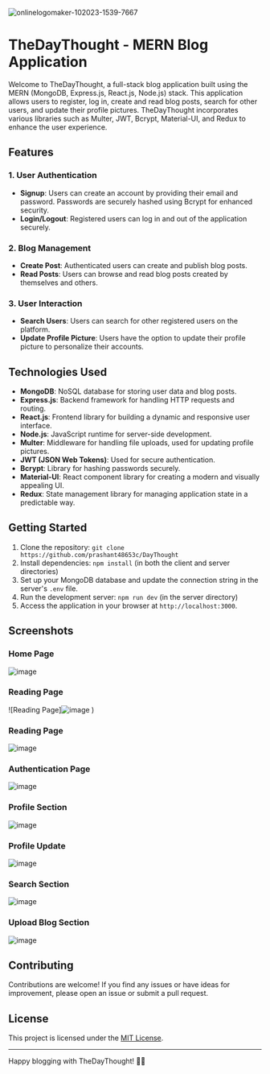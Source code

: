 
![onlinelogomaker-102023-1539-7667](https://github.com/prashant48653c/DayThought/assets/125622593/7314877f-ce06-4ffb-821f-2723d90e1973)
# TheDayThought - MERN Blog Application


Welcome to TheDayThought, a full-stack blog application built using the MERN (MongoDB, Express.js, React.js, Node.js) stack. This application allows users to register, log in, create and read blog posts, search for other users, and update their profile pictures. TheDayThought incorporates various libraries such as Multer, JWT, Bcrypt, Material-UI, and Redux to enhance the user experience.

## Features

### 1. User Authentication

- **Signup**: Users can create an account by providing their email and password. Passwords are securely hashed using Bcrypt for enhanced security.
- **Login/Logout**: Registered users can log in and out of the application securely.

### 2. Blog Management

- **Create Post**: Authenticated users can create and publish blog posts.
- **Read Posts**: Users can browse and read blog posts created by themselves and others.

### 3. User Interaction

- **Search Users**: Users can search for other registered users on the platform.
- **Update Profile Picture**: Users have the option to update their profile picture to personalize their accounts.

## Technologies Used

- **MongoDB**: NoSQL database for storing user data and blog posts.
- **Express.js**: Backend framework for handling HTTP requests and routing.
- **React.js**: Frontend library for building a dynamic and responsive user interface.
- **Node.js**: JavaScript runtime for server-side development.
- **Multer**: Middleware for handling file uploads, used for updating profile pictures.
- **JWT (JSON Web Tokens)**: Used for secure authentication.
- **Bcrypt**: Library for hashing passwords securely.
- **Material-UI**: React component library for creating a modern and visually appealing UI.
- **Redux**: State management library for managing application state in a predictable way.

## Getting Started

1. Clone the repository: `git clone https://github.com/prashant48653c/DayThought`
2. Install dependencies: `npm install` (in both the client and server directories)
3. Set up your MongoDB database and update the connection string in the server's `.env` file.
4. Run the development server: `npm run dev` (in the server directory)
5. Access the application in your browser at `http://localhost:3000`.

## Screenshots

### Home Page
![image](https://github.com/prashant48653c/DayThought/assets/125622593/07890918-691f-4f25-8d12-fbd710b6f4f4)

### Reading Page
![Reading Page]![image](https://github.com/prashant48653c/DayThought/assets/125622593/87a86d81-0f07-4745-aa1f-8e701d5b8d61)
)
### Reading Page
![image](https://github.com/prashant48653c/DayThought/assets/125622593/011474ed-ef0f-448a-9894-b553261eb741)

### Authentication Page
![image](https://github.com/prashant48653c/DayThought/assets/125622593/92b4b765-8759-40b3-aa2c-7eb96175a641)

### Profile Section
![image](https://github.com/prashant48653c/DayThought/assets/125622593/c999a967-619a-4bdb-9534-1bd286af08f3)

### Profile Update
![image](https://github.com/prashant48653c/DayThought/assets/125622593/6f63815b-23b0-41a4-ac83-fc0e7ee8742e)


### Search Section
![image](https://github.com/prashant48653c/DayThought/assets/125622593/ab008367-4759-45cf-8681-74074fcf35c5)

### Upload Blog Section
![image](https://github.com/prashant48653c/DayThought/assets/125622593/fdbf40c4-1166-4483-8296-3de407a248d2)

## Contributing

Contributions are welcome! If you find any issues or have ideas for improvement, please open an issue or submit a pull request.

## License

This project is licensed under the [MIT License](LICENSE).

---

Happy blogging with TheDayThought! 📝✨
